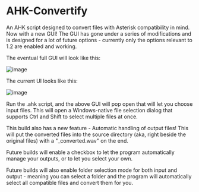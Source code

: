# AHK-Convertify
An AHK script designed to convert files with Asterisk compatibility in mind. Now with a new GUI! The GUI has gone under a series of modifications and is designed for a lot of future options - currently only the options relevant to 1.2 are enabled and working.

The eventual full GUI will look like this:

![image](https://user-images.githubusercontent.com/5680448/151085037-6d255d3f-8c14-4bd6-9653-c311edcf8c1f.png)


The current UI looks like this:

![image](https://user-images.githubusercontent.com/5680448/151085062-49aa0fd0-fe14-464d-bc98-b6e3fd409526.png)

Run the .ahk script, and the above GUI will pop open that will let you choose input files. This will open a Windows-native file selection dialog that supports Ctrl and Shift to select multiple files at once.

This build also has a new feature - Automatic handling of output files! This will put the converted files into the source directory (aka, right beside the original files) with a "_converted.wav" on the end.

Future builds will enable a checkbox to let the program automatically manage your outputs, or to let you select your own.

Future builds will also enable folder selection mode for both input and output - meaning you can select a folder and the program will automatically select all compatible files and convert them for you.
